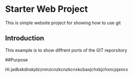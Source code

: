 # Starter Web Project

This is simple website project for showing how to use git

## Introduction

This example is to show diffrent ports of the GIT reporsitory 

##Purpose

Hi jadbskdnskjdzznmzcnzkcnzkcnxkcbaxjchxbjchxncjqxncx
